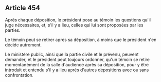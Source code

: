 Article 454
----
Après chaque déposition, le président pose au témoin les questions qu'il juge
nécessaires, et, s'il y a lieu, celles qui lui sont proposées par les parties.

Le témoin peut se retirer après sa déposition, à moins que le président n'en
décide autrement.

Le ministère public, ainsi que la partie civile et le prévenu, peuvent demander,
et le président peut toujours ordonner, qu'un témoin se retire momentanément de
la salle d'audience après sa déposition, pour y être introduit et entendu s'il y
a lieu après d'autres dépositions avec ou sans confrontation.
